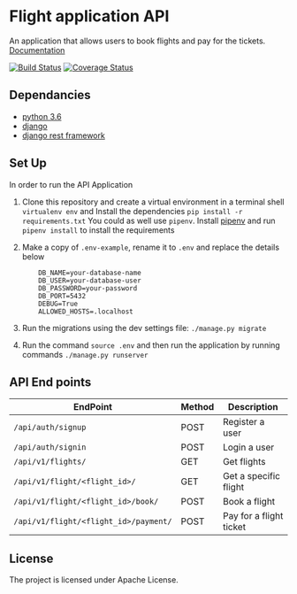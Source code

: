 # Flight application API

An application that allows users to book flights and pay for the tickets. [Documentation](https://staging-flight-app.herokuapp.com/)

[![Build Status](https://travis-ci.com/solnsubuga/flightapp.svg?branch=develop)](https://travis-ci.com/solnsubuga/flightapp)
[![Coverage Status](https://coveralls.io/repos/github/solnsubuga/flightapp/badge.svg?branch=develop)](https://coveralls.io/github/solnsubuga/flightapp?branch=develop)

## Dependancies

- [python 3.6](https://www.python.org/downloads/release/python-360/)
- [django](https://www.djangoproject.com/)
- [django rest framework](https://www.django-rest-framework.org/)

## Set Up

In order to run the API Application

1.  Clone this repository and create a virtual environment in a terminal shell `virtualenv env` and Install the dependencies `pip install -r requirements.txt` You could as well use `pipenv`. Install [pipenv](https://docs.pipenv.org/en/latest/) and run `pipenv install` to install the requirements

2.  Make a copy of `.env-example`, rename it to `.env` and replace the details below

    ```
        DB_NAME=your-database-name
        DB_USER=your-database-user
        DB_PASSWORD=your-password
        DB_PORT=5432
        DEBUG=True
        ALLOWED_HOSTS=.localhost

    ```

3.  Run the migrations using the dev settings file: `./manage.py migrate`

4.  Run the command `source .env` and then run the application by running commands `./manage.py runserver`

## API End points

| EndPoint                              | Method | Description             |
| ------------------------------------- | ------ | ----------------------- |
| `/api/auth/signup`                    | POST   | Register a user         |
| `/api/auth/signin`                    | POST   | Login a user            |
| `/api/v1/flights/`                    | GET    | Get flights             |
| `/api/v1/flight/<flight_id>/`         | GET    | Get a specific flight   |
| `/api/v1/flight/<flight_id>/book/`    | POST   | Book a flight           |
| `/api/v1/flight/<flight_id>/payment/` | POST   | Pay for a flight ticket |

## License

The project is licensed under Apache License.
